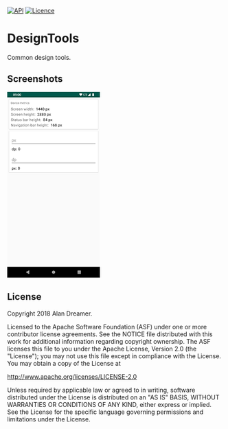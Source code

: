 [![API](https://img.shields.io/badge/API-17%2B-brightgreen.svg?style=flat)](https://android-arsenal.com/api?level=17)
[![Licence](https://img.shields.io/badge/Licence-Apache2-blue.svg)](http://www.apache.org/licenses/LICENSE-2.0)

DesignTools
===========

Common design tools.

Screenshots
-----------

![Screenshort1](/screenshots/screenshort1.png)

License
-------

Copyright 2018 Alan Dreamer.

Licensed to the Apache Software Foundation (ASF) under one or more contributor
license agreements.  See the NOTICE file distributed with this work for
additional information regarding copyright ownership.  The ASF licenses this
file to you under the Apache License, Version 2.0 (the "License"); you may not
use this file except in compliance with the License.  You may obtain a copy of
the License at

  http://www.apache.org/licenses/LICENSE-2.0

Unless required by applicable law or agreed to in writing, software
distributed under the License is distributed on an "AS IS" BASIS, WITHOUT
WARRANTIES OR CONDITIONS OF ANY KIND, either express or implied.  See the
License for the specific language governing permissions and limitations under
the License.
